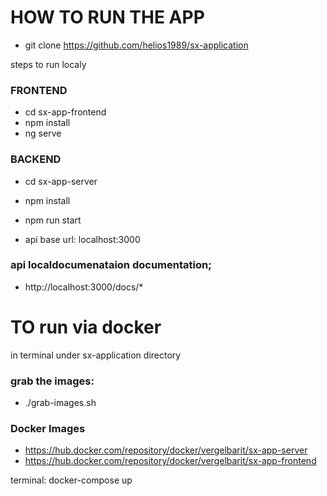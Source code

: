 # HOW TO RUN THE APP
- git clone https://github.com/helios1989/sx-application

steps to run localy
### FRONTEND
- cd sx-app-frontend
- npm install
- ng serve

### BACKEND
- cd sx-app-server
- npm install
- npm run start

- api base url: localhost:3000



### api localdocumenataion documentation;
- http://localhost:3000/docs/*

# TO run via docker
in terminal under sx-application directory
### grab the images:
- ./grab-images.sh

### Docker Images
- https://hub.docker.com/repository/docker/vergelbarit/sx-app-server
- https://hub.docker.com/repository/docker/vergelbarit/sx-app-frontend


terminal: docker-compose up



